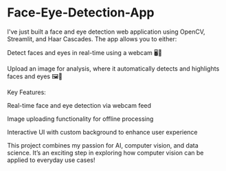 # Face-Eye-Detection-App
I've just built a face and eye detection web application using OpenCV, Streamlit, and Haar Cascades. The app allows you to either:

Detect faces and eyes in real-time using a webcam 🖥️📸

Upload an image for analysis, where it automatically detects and highlights faces and eyes 🖼️👀

Key Features:

Real-time face and eye detection via webcam feed

Image uploading functionality for offline processing

Interactive UI with custom background to enhance user experience

This project combines my passion for AI, computer vision, and data science. It’s an exciting step in exploring how computer vision can be applied to everyday use cases!
